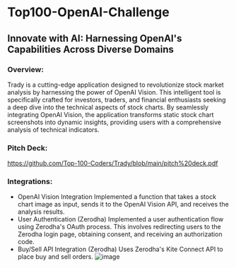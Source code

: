 # Top100-OpenAI-Challenge

## Innovate with AI: Harnessing OpenAI's Capabilities Across Diverse Domains

### Overview:
Trady is a cutting-edge application designed to revolutionize stock market analysis by harnessing the power of OpenAI Vision. This intelligent tool is specifically crafted for investors, traders, and financial enthusiasts seeking a deep dive into the technical aspects of stock charts. By seamlessly integrating OpenAI Vision, the application transforms static stock chart screenshots into dynamic insights, providing users with a comprehensive analysis of technical indicators.

### Pitch Deck:
https://github.com/Top-100-Coders/Trady/blob/main/pitch%20deck.pdf

### Integrations:
- OpenAI Vision Integration
      Implemented a function that takes a stock chart image as input, sends it to the OpenAI Vision API, and receives the analysis results.
- User Authentication (Zerodha)
      Implemented a user authentication flow using Zerodha's OAuth process. This involves redirecting users to the Zerodha login page, obtaining consent, and receiving an authorization code.
- Buy/Sell API Integration (Zerodha)
      Uses Zerodha's Kite Connect API to place buy and sell orders. 
![image](https://github.com/Top-100-Coders/Trady/assets/71429125/9b2af516-a170-4aa3-bafe-639137f0e193)



